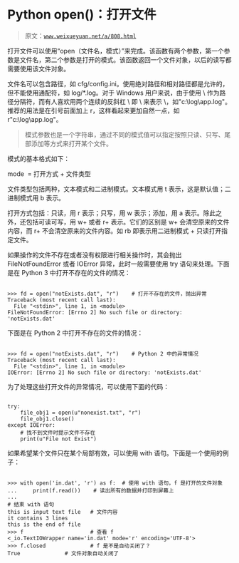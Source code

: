 # Python open()：打开文件

> 原文：[`www.weixueyuan.net/a/808.html`](http://www.weixueyuan.net/a/808.html)

打开文件可以使用“open（文件名，模式）”来完成。该函数有两个参数，第一个参数是文件名，第二个参数是打开的模式。该函数返回一个文件对象，以后的读写都需要使用该文件对象。

文件名可以包含路径，如 cfg/config.ini。使用绝对路径和相对路径都是允许的，但不能使用通配符，如 log/*.log。对于 Windows 用户来说，由于使用 \ 作为路径分隔符，而有人喜欢用两个连续的反斜杠 \ 即 \\ 来表示 \，如"c:\\log\\app.log"。推荐的用法是在引号前面加上 r，这样看起来更加自然一点，如 r"c:\log\app.log"。

> 模式参数也是一个字符串，通过不同的模式值可以指定按照只读、只写、尾部添加等方式来打开某个文件。

模式的基本格式如下：

mode  = 打开方式 + 文件类型

文件类型包括两种，文本模式和二进制模式。文本模式用 t 表示，这是默认值；二进制模式用 b 表示。

打开方式包括：只读，用 r 表示；只写，用 w 表示；添加，用 a 表示。除此之外，还包括可读可写，用 w+ 或者 r+ 表示。它们的区别是 w+ 会清空原来的文件内容，而 r+ 不会清空原来的文件内容。如 rb 即表示用二进制模式 + 只读打开指定文件。

如果操作的文件不存在或者没有权限进行相关操作时，其会抛出 FileNotFoundError 或者 IOError 异常，此时一般需要使用 try 语句来处理。下面是在 Python 3 中打开不存在的文件的情况：

```

>>> fd = open("notExists.dat", "r")    # 打开不存在的文件，抛出异常
Traceback (most recent call last):
  File "<stdin>", line 1, in <module>
FileNotFoundError: [Errno 2] No such file or directory: 'notExists.dat'
```

下面是在 Python 2 中打开不存在的文件的情况：

```

>>> fd = open("notExists.dat", "r")    # Python 2 中的异常情况
Traceback (most recent call last):
  File "<stdin>", line 1, in <module>
IOError: [Errno 2] No such file or directory: 'notExists.dat'
```

为了处理这些打开文件的异常情况，可以使用下面的代码：

```

try:
    file_obj1 = open(u"nonexist.txt", "r")
    file_obj1.close()
except IOError:
    # 找不到文件时提示文件不存在
    print(u"File not Exist")
```

如果希望某个文件只在某个局部有效，可以使用 with 语句。下面是一个使用的例子：

```

>>> with open('in.dat', 'r') as f:  # 使用 with 语句，f 是打开的文件对象
...     print(f.read())    # 读出所有的数据并打印到屏幕上
...                                                                     # 结束 with 语句
this is input text file   # 文件内容
it contains 3 lines
this is the end of file
>>> f                     # 查看 f
<_io.TextIOWrapper name='in.dat' mode='r' encoding='UTF-8'>
>>> f.closed              # f 是不是自动关闭了？
True              # 文件对象自动关闭了
```